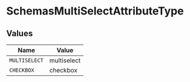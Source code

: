 # SchemasMultiSelectAttributeType


## Values

| Name          | Value         |
| ------------- | ------------- |
| `MULTISELECT` | multiselect   |
| `CHECKBOX`    | checkbox      |